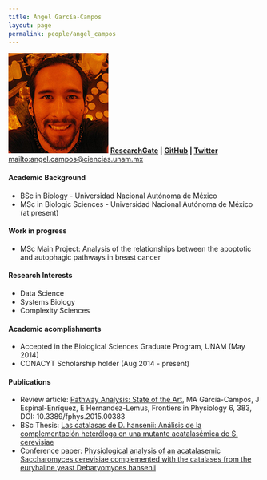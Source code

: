 ```yaml
---
title: Angel García-Campos
layout: page
permalink: people/angel_campos
---
```


![image](/images/Profiles/mike.jpg)
**[ResearchGate][1] | [GitHub][2] | [Twitter][3]**
<mailto:angel.campos@ciencias.unam.mx>

#### Academic Background

* BSc in Biology - Universidad Nacional Autónoma de México
* MSc in Biologic Sciences - Universidad Nacional Autónoma de México (at present)

#### Work in progress
* MSc Main Project: Analysis of the relationships between the apoptotic and
autophagic pathways in breast cancer

#### Research Interests
* Data Science
* Systems Biology
* Complexity Sciences

#### Academic acomplishments
* Accepted in the Biological Sciences Graduate Program, UNAM (May 2014)
* CONACYT Scholarship holder (Aug 2014 - present)

#### Publications

* Review article: [Pathway Analysis: State of the Art][C], MA García-Campos, J Espinal-Enríquez, E Hernandez-Lemus, Frontiers in Physiology 6, 383, DOI: 10.3389/fphys.2015.00383
* BSc Thesis: [Las catalasas de D. hansenii: Análisis de la complementación
heteróloga en una mutante acatalasémica de S. cerevisiae][B]
* Conference paper: [Physiological analysis of an acatalasemic Saccharomyces
cerevisiae complemented with the catalases from the euryhaline yeast
Debaryomyces hansenii][A]

[A]: https://www.researchgate.net/publication/278683392_Physiological_analysis_of_an_acatalasemic_Saccharomyces_cerevisiae_complemented_with_the_catalases_from_the_euryhaline_yeast_Debaryomyces_hanse
[B]: https://www.researchgate.net/publication/278683656_Las_catalasas_de_D._hansenii_Anlisis_de_la_complementacin_heterloga_en_una_mutante_acatalasmica_de_S._cerevisiae
[C]: http://dx.doi.org/10.3389/fphys.2015.00383

[1]: https://www.researchgate.net/profile/Angel_Garcia-Campos
[2]: https://github.com/AngelCampos
[3]: https://twitter.com/FangOokami
